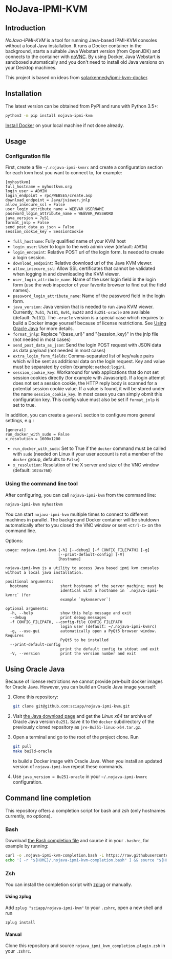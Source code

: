# NoJava-IPMI-KVM

## Introduction

*NoJava-IPMI-KVM* is a tool for running Java-based IPMI-KVM consoles without a local Java installation. It runs a Docker
container in the background, starts a suitable Java Webstart version (from OpenJDK) and connects to the container with
[noVNC](https://github.com/novnc/noVNC). By using Docker, Java Webstart is sandboxed automatically and you don't need to
install old Java versions on your Desktop machines.

This project is based on ideas from [solarkennedy/ipmi-kvm-docker](https://github.com/solarkennedy/ipmi-kvm-docker).

## Installation

The latest version can be obtained from PyPI and runs with Python 3.5+:

```bash
python3 -m pip install nojava-ipmi-kvm
```

[Install Docker](https://www.docker.com/) on your local machine if not done already.

## Usage

### Configuration file

First, create a file `~/.nojava-ipmi-kvmrc` and create a configuration section for each kvm host you want to connect to,
for example:

```
[myhostkvm]
full_hostname = myhostkvm.org
login_user = ADMIN
login_endpoint = rpc/WEBSES/create.asp
download_endpoint = Java/jviewer.jnlp
allow_insecure_ssl = False
user_login_attribute_name = WEBVAR_USERNAME
password_login_attribute_name = WEBVAR_PASSWORD
java_version = 7u51
format_jnlp = False
send_post_data_as_json = False
session_cookie_key = SessionCookie
```

-   `full_hostname`: Fully qualified name of your KVM host
-   `login_user`: User to login to the web admin view (default: `ADMIN`)
-   `login_endpoint`: Relative POST url of the login form. Is needed to create a login session.
-   `download_endpoint`: Relative download url of the Java KVM viewer.
-   `allow_insecure_ssl`: Allow SSL certificates that cannot be validated when logging in and downloading the KVM
    viewer.
-   `user_login_attribute_name`: Name of the user login field in the login form (use the web inspector of your favorite
    browser to find out the field names).
-   `password_login_attribute_name`: Name of the password field in the login form.
-   `java_version`: Java version that is needed to run Java KVM viewer. Currently, `7u51`, `7u181`, `8u91`, `8u242` and
    `8u251-oracle` are available (default: `7u181`). The `-oracle` version is a special case which requires to build a
    Docker image yourself because of license restrictions. See [Using Oracle Java](#using-oracle-java) for more details.
-   `format_jnlp`: Replace "{base_url}" and "{session_key}" in the jnlp file (not needed in most cases)
-   `send_post_data_as_json`: Send the login POST request with JSON data as data payload (not needed in most cases)
-   `extra_login_form_fields`: Comma-separated list of key/value pairs which will be sent as additional data on the
    login request. Key and value must be separated by colon (example: `method:login`).
-   `session_cookie_key`: Workaround for web applications that do not set session cookies directly (for example with
    Javascript). If a login attempt does not set a session cookie, the HTTP reply body is scanned for a potential
    session cookie value. If a value is found, it will be stored under the name `session_cookie_key`. In most cases you
    can simply obmit this configuration key. This config value must also be set if `format_jnlp` is set to true.


In addition, you can create a `general` section to configure more general settings, e.g.:

```
[general]
run_docker_with_sudo = False
x_resolution = 1600x1200
```

-   `run_docker_with_sudo`: Set to True if the `docker` command must be called with `sudo` (needed on Linux if your user
    account is not a member of the `docker` group, defaults to `False`)
-   `x_resolution`: Resolution of the X server and size of the VNC window (default: `1024x768`)

### Using the command line tool

After configuring, you can call `nojava-ipmi-kvm` from the command line:

```bash
nojava-ipmi-kvm myhostkvm
```

You can start `nojava-ipmi-kvm` multiple times to connect to different machines in parallel. The background Docker
container will be shutdown automatically after to you closed the VNC window or sent `<Ctrl-C>` on the command line.

Options:

```
usage: nojava-ipmi-kvm [-h] [--debug] [-f CONFIG_FILEPATH] [-g]
                       [--print-default-config] [-V]
                       [hostname]

nojava-ipmi-kvm is a utility to access Java based ipmi kvm consoles without a local java installation.

positional arguments:
  hostname              short hostname of the server machine; must be
                        identical with a hostname in `.nojava-ipmi-kvmrc` (for
                        example `mykvmserver`)

optional arguments:
  -h, --help            show this help message and exit
  --debug               print debug messages
  -f CONFIG_FILEPATH, --config-file CONFIG_FILEPATH
                        login user (default: ~/.nojava-ipmi-kvmrc)
  -g, --use-gui         automatically open a PyQt5 browser window. Requires
                        PyQt5 to be installed
  --print-default-config
                        print the default config to stdout and exit
  -V, --version         print the version number and exit
```


## Using Oracle Java

Because of license restrictions we cannot provide pre-built docker images for Oracle Java. However, you can build an
Oracle Java image yourself:

1. Clone this repository:

   ```bash
   git clone git@github.com:sciapp/nojava-ipmi-kvm.git
   ```

2. Visit [the Java download page](https://www.java.com/en/download/manual.jsp) and get the *Linux x64* tar archive of
   Oracle Java version `8u251`. Save it to the `docker` subdirectory of the previously cloned repository as
   `jre-8u251-linux-x64.tar.gz`.

3. Open a terminal and go to the root of the project clone. Run

   ```bash
   git pull
   make build-oracle
   ```

   to build a Docker image with Oracle Java. When you install an updated version of `nojava-ipmi-kvm` repeat these
   commands.

4. Use `java_version = 8u251-oracle` in your `~/.nojava-ipmi-kvmrc` configuration.

## Command line completion

This repository offers a completion script for bash and zsh (only hostnames currently, no options).

### Bash

Download [the Bash completion
file](https://raw.githubusercontent.com/sciapp/nojava-ipmi-kvm/master/completion/bash/nojava-ipmi-kvm-completion.bash)
and source it in your `.bashrc`, for example by running:

```bash
curl -o .nojava-ipmi-kvm-completion.bash -L https://raw.githubusercontent.com/sciapp/nojava-ipmi-kvm/master/completion/bash/nojava-ipmi-kvm-completion.bash
echo '[ -r "${HOME}/.nojava-ipmi-kvm-completion.bash" ] && source "${HOME}/.nojava-ipmi-kvm-completion.bash"' >> ~/.bashrc
```

### Zsh

You can install the completion script with [zplug](https://github.com/zplug/zplug) or manually.

#### Using zplug

Add `zplug "sciapp/nojava-ipmi-kvm"` to your `.zshrc`, open a new shell and run

```bash
zplug install
```

#### Manual

Clone this repository and source `nojava_ipmi_kvm_completion.plugin.zsh` in your `.zshrc`.
